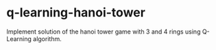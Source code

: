 # q-learning-hanoi-tower
Implement solution of the hanoi tower game with 3 and 4 rings using Q-Learning algorithm.
